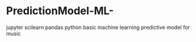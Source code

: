 # PredictionModel-ML-
jupyter
scilearn
pandas
python
basic machine learning predictive model for music
